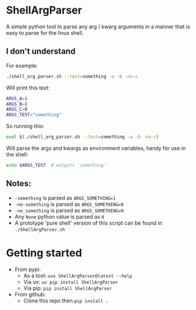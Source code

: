 
# ShellArgParser
A simple python tool to parse any arg / kwarg arguments in a manner that is easy to parse for the linux shell.

## I don't understand
For example:
```sh
./shell_arg_parser.sh --test=something -a -b -no-c
```
Will print this text:
```sh
ARGS_A=1
ARGS_B=1
ARGS_C=0
ARGS_TEST="something"
```

So running this:
```sh
eval $(./shell_arg_parser.sh --test=something -a -b -no-c)
```
Will parse the args and kwargs as environment variables, handy for use in the shell:
```sh
echo $ARGS_TEST  # outputs 'something'
```

## Notes:
- `-something` is parsed as `ARGS_SOMETHING=1`
- `-no-something` is parsed as `ARGS_SOMETHING=0`
- `-no_something` is parsed as `ARGS_SOMETHING=0`
- Any `None` python value is parsed as `0`
- A prototype 'pure shell' version of this script can be found in `./ShellArgParser.sh`

# Getting started
* From pypi:
    * As a tool: `uvx ShellArgParser@latest --help`
    * Via uv: `uv pip install ShellArgParser`
    * Via pip: `pip install ShellArgParser`
* From github:
    * Clone this repo then `pip install .`
